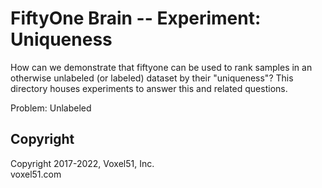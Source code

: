 # FiftyOne Brain -- Experiment: Uniqueness

How can we demonstrate that fiftyone can be used to rank samples in an
otherwise unlabeled (or labeled) dataset by their "uniqueness"? This directory
houses experiments to answer this and related questions.

Problem: Unlabeled

## Copyright

Copyright 2017-2022, Voxel51, Inc.<br> voxel51.com
